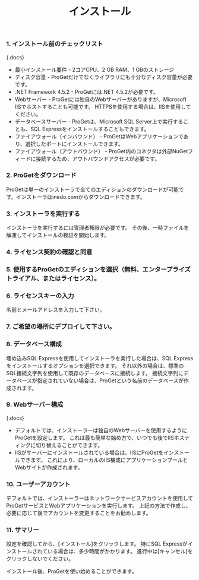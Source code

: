 ﻿---
title: インストール
keywords: ProGet
sequence: 10
show-related-content: false
---

### 1. インストール前のチェックリスト  

{.docs}
- 最小インストール要件 -  2コアCPU、2 GB RAM、1 GBのストレージ
- ディスク容量 -  ProGetだけでなくライブラリにも十分なディスク容量が必要です。  
- .NET Framework 4.5.2  -  ProGetには.NET 4.5.2が必要です。  
- Webサーバー -  ProGetには独自のWebサーバーがありますが、Microsoft IISでホストすることも可能です。 HTTPSを使用する場合は、IISを使用してください。  
- データベースサーバー -  ProGetは、Microsoft SQL Server上で実行することも、SQL Expressをインストールすることもできます。  
- ファイアウォール（インバウンド） -  ProGetはWebアプリケーションであり、選択したポートにインストールできます。  
- ファイアウォール（アウトバウンド） -  ProGet内のコネクタは外部NuGetフィードに接続するため、アウトバウンドアクセスが必要です。

### 2. ProGetをダウンロード
ProGetは単一のインストーラで全てのエディションのダウンロードが可能です。インストーラはinedo.comからダウンロードできます。

### 3. インストーラを実行する
インストーラを実行するには管理者権限が必要です。 その後、一時ファイルを解凍してインストールの検証を開始します。

### 4. ライセンス契約の確認と同意  

### 5. 使用するProGetのエディションを選択（無料、エンタープライズトライアル、またはライセンス）。  

### 6. ライセンスキーの入力
名前とメールアドレスを入力して下さい。  

### 7. ご希望の場所にデプロイして下さい。  

### 8. データベース構成
埋め込みSQL Expressを使用してインストーラを実行した場合は、SQL Expressをインストールするオプションを選択できます。 それ以外の場合は、標準のSQL接続文字列を使用して既存のデータベースに接続します。 接続文字列にデータベースが指定されていない場合は、ProGetという名前のデータベースが作成されます。  

### 9. Webサーバー構成

{.docs}  
- デフォルトでは、インストーラーは独自のWebサーバーを使用するようにProGetを設定します。 これは最も簡単な始め方で、いつでも後でIISホスティングに切り替えることができます。
- IISがサーバーにインストールされている場合は、IISにProGetをインストールできます。 これにより、ローカルのIIS構成にアプリケーションプールとWebサイトが作成されます。  

### 10. ユーザーアカウント  
デフォルトでは、インストーラーはネットワークサービスアカウントを使用してProGetサービスとWebアプリケーションを実行します。 上記の方法で作成し、必要に応じて後でアカウントを変更することをお勧めします。  

### 11. サマリー  
設定を確認してから、[インストール]をクリックします。 特にSQL Expressがインストールされている場合は、多少時間がかかります。 進行中は[キャンセル]をクリックしないでください。

インストール後、ProGetを使い始めることができます。
